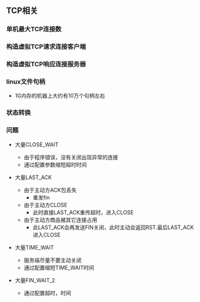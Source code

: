 ## TCP相关

### 单机最大TCP连接数

### 构造虚拟TCP请求连接客户端

### 构造虚拟TCP响应连接服务器

### linux文件句柄
 * 1G内存的机器上大约有10万个句柄左右
 
### 状态转换
 
### 问题
 * 大量CLOSE_WAIT
   + 由于程序错误，没有关闭出现异常的连接
   + 通过配置参数缩短超时时间
 
 * 大量LAST_ACK
   + 由于主动方ACK包丢失
     - 重发fin
   + 由于主动方CLOSE
     - 此时直接LAST_ACK重传超时，进入CLOSE
   + 由于主动方商品被其它连接占用
     - 此LAST_ACK会再发送FIN关闭，此时主动会返回RST.最后LAST_ACK进入CLOSE
 
 * 大量TIME_WAIT
   + 服务端尽量不要主动关闭
   + 通过配置缩短TIME_WAIT时间
 
 * 大量FIN_WAIT_2
   + 通过配置超时，时间